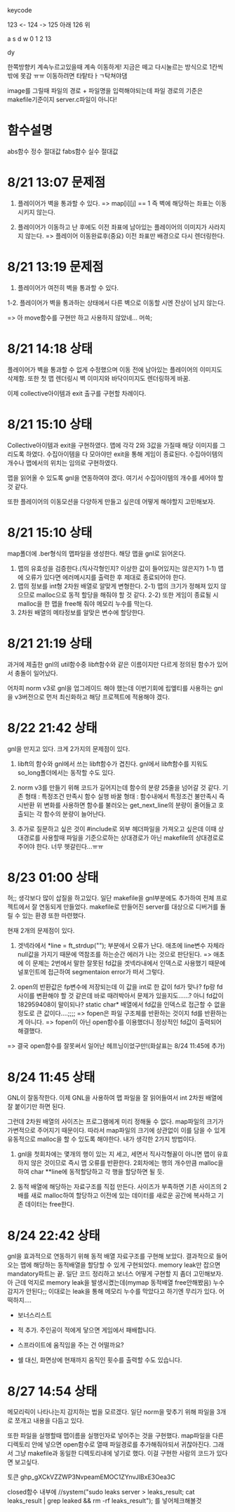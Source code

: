 keycode

123	<-
124	->
125 아래
126 위

a s d w 0 1 2 13

dy

한쪽방향키 계속누르고있을때 계속 이동하게!
지금은 떼고 다시눌르는 방식으로 1칸씩 밖에 못감 ㅠㅠ 이동하려면 타탙타ㅏㄱ탁쳐야댐


image를 그릴때 파일의 경로 + 파일명을 입력해야되는데 파일 경로의 기준은 makefile기준이지 server.c파일이 아니다!

# 함수설명
abs함수		정수 절대값
fabs함수	실수 절대값

# 8/21 13:07 문제점
1. 플레이어가 벽을 통과할 수 있다. => map[i][j] == 1 즉 벽에 해당하는 좌표는 이동시키지 않는다.

2. 플레이어가 이동하고 난 후에도 이전 좌표에 남아있는 플레이어의 이미지가 사라지지 않는다.
=> 플레이어 이동완료후(중요) 이전 좌표만 배경으로 다시 렌더링한다.

# 8/21 13:19 문제점
1. 플레이어가 여전히 벽을 통과할 수 있다.

1-2. 플레이어가 벽을 통과하는 상태에서 다른 벽으로 이동할 시엔 잔상이 남지 않는다.

=> 아 move함수를 구현만 하고 사용하지 않았네... 머쓱;

# 8/21 14:18 상태
플레이어가 벽을 통과할 수 없게 수정했으며 이동 전에 남아있는 플레이어의 이미지도 삭제함.
또한 첫 맵 렌더링시 벽 이미지와 바닥이미지도 렌더링하게 바꿈.

이제 collective아이템과 exit 출구를 구현할 차례이다.

# 8/21 15:10 상태
Collective아이템과 exit을 구현하였다.
맵에 각각 2와 3값을 가질때 해당 이미지를 그리도록 하였다.
수집아이템을 다 모아야만 exit을 통해 게임이 종료된다.
수집아이템의 개수나 맵에서의 위치는 임의로 구현하였다.

맵을 읽어올 수 있도록 gnl을 연동하여야 겠다.
여기서 수집아이템의 개수를 세어야 할 것 같다.

또한 플레이어의 이동모션을 다양하게 만들고 싶은데 어떻게 해야할지 고민해보자.

# 8/21 15:10 상태
map폴더에 .ber형식의 맵파일을 생성한다. 해당 맵을 gnl로 읽어온다.
1. 맵의 유효성을 검증한다.(직사각형인지? 이상한 값이 들어있지는 않은지?)
	1-1) 맵에 오류가 있다면 에러메시지를 출력한 후 제대로 종료되어야 한다.
2. 맵의 정보를 int형 2차원 배열로 알맞게 변형한다.
	2-1) 맵의 크기가 정해져 있지 않으므로 malloc으로 동적 할당을 해줘야 할 것 같다.
	2-2) 또한 게임이 종료될 시 malloc을 한 맵을 free해 줘야 메모리 누수를 막는다.
3. 2차원 배열의 메타정보를 알맞은 변수에 할당한다.

# 8/21 21:19 상태

과거에 제출한 gnl의 util함수중 libft함수와 같은 이름이지만 다르게 정의된 함수가
있어서 충돌이 일어났다.

어차피 norm v3로 gnl을 업그레이드 해야 했는데 이번기회에 립엪티를 사용하는 gnl을
v3버전으로 먼저 최신화하고 해당 프로젝트에 적용해야 겠다.

# 8/22 21:42 상태

gnl을 만지고 있다. 크게 2가지의 문제점이 있다.

1. libft의 함수와 gnl에서 쓰는 libft함수가 겹친다.
gnl에서 libft함수를 지워도 so_long폴더에서는 동작할 수도 있다.

2. norm v3를 만들기 위해 코드가 길어지는데 함수의 분량 25줄을 넘어갈 것 같다.
	기존 형태 : 특정조건 만족시 함수 실행
	바꿀 형태 : 함수내에서 특정조건 불만족시 즉시반환
	위 변화를 사용하면 함수를 불러오는 get_next_line의 분량이 줄어들고 호출되는 각 함수의 분량이 늘어난다.

3. 추가로 질문하고 싶은 것이 #include로 외부 헤더파일을 가져오고 싶은데 이때 상대경로를 사용할때 파일을 기준으로하는 상대경로가 아닌 makefile의 상대경로로 주어야 한다. 너무 헷갈린다...ㅠㅠ

# 8/23 01:00 상태

허;; 생각보다 많이 삽질을 하고있다.
일단 makefile을 gnl부분에도 추가하여 전체 프로젝트에서 잘 연동되게 만들었다.
makefile로 만들어진 server를 대상으로 디버거를 돌릴 수 있는 환경 또한 마련했다.

현재 2개의 문제점이 있다.
1. 겟넥라에서 *line = ft_strdup(""); 부분에서 오류가 난다.
애초에 line변수 자체라 null값을 가지기 때문에 역참조를 하는순간 에러가 나는 것으로 판단된다.
=> 애초에 이 문제는 2번에서 말한 잘못된 fd값을 겟넥라내에서 인덱스로 사용했기 때문에
널포인트에 접근하여 segmentaion error가 떠서 그렇다.

2. open의 반환값은 fp변수에 저장되는데 이 값을 int로 한 값이 fd가 맞나?
fp랑 fd사이를 변환해야 할 것 같은데 바로 때려박아서 문제가 있을지도......?
아니 fd값이 182959408이 말이되나? static char* 배열에서 fd값을 인덱스로 접근할 수 없을 정도로 큰 값이다....;;;;
=> fopen은 파일 구조체를 반환하는 것이지 fd를 반환하는게 아니다.
=> fopen이 아닌 open함수를 이용했더니 정상적인 fd값이 출력되어 해결했다.

=> 결국 open함수를 잘못써서 일어난 헤프닝이었구만!(화살표는 8/24 11:45에 추가)

# 8/24 11:45 상태

GNL이 잘동작한다. 이제 GNL을 사용하여 맵 파일을 잘 읽어들여서 int 2차원 배열에 잘 붙이기만 하면 된다.

그런데 2차원 배열의 사이즈는 프로그램에게 미리 정해둘 수 없다. map파일의 크기가 가변적으로 주어지기 때문이다. 따라서 map파일의 크기에 상관없이 이를 담을 수 있게 유동적으로 malloc을 할 수 있도록 해야한다.
내가 생각한 2가지 방법이다.

1. gnl을 첫회차에는 몇개의 행이 있는 지 세고, 세면서 직사각형꼴이 아니면 맵이 유효하지 않은 것이므로 즉시 맵 오류를 반환한다. 2회차에는 행의 개수만큼 malloc을 하여 char **line에 동적할당하고 각 행을 할당하면 될 듯.

2. 동적 배열에 해당하는 자료구조를 직접 만든다. 사이즈가 부족하면 기존 사이즈의 2배를 새로 malloc하여 할당하고 이전에 있는 데이터를 새로운 공간에 복사하고 기존 데이터는 free한다.

# 8/24 22:42 상태
gnl을 효과적으로 연동하기 위해 동적 배열 자료구조를 구현해 보았다.
결과적으로 들어오는 맵에 해당하는 동적배열을 할당할 수 있게 구현되었다.
memory leak만 잡으면 mandatory파트는 끝.
일단 코드 정리하고 보너스 어떻게 구현할 지 좀더 고민해보자.
아 근데 억지로 memory leak을 발생시켰는데(mymap 동적배열 free안해봤음)
누수 감지가 안된다;; 이대로는 leak을 통해 메모리 누수를 막았다고 하기엔 무리가 있다.
어떡하지....

* 보너스리스트
- 적 추가. 주인공이 적에게 닿으면 게임에서 패배합니다.

- 스프라이트에 움직임을 주는 건 어떨까요?

- 쉘 대신, 화면상에 현재까지 움직인 횟수를 출력할 수도 있습니다.

# 8/27 14:54 상태
메모리릭이 나타나는지 감지하는 법을 모르겠다.
일단 norm을 맞추기 위해 파일을 3개로 쪼개고 내용을 다듬고 있다.

또한 파일을 실행할때 맵이름을 실행인자로 넣어주는 것을 구현했다.
map파일을 다른 디렉토리 안에 넣으면 open함수로 열때 파일경로를 추가해줘야되서 귀찮아진다.
그래서 그냥 makefile과 동일한 디렉토리내에 넣기로 했다.
이걸 구현한 사람의 코드가 있다면 보고싶다.

토큰
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

closed함수 내부에
		//system("sudo leaks server > leaks_result; cat leaks_result | grep leaked && rm -rf leaks_result");
를 넣어체크해볼것
